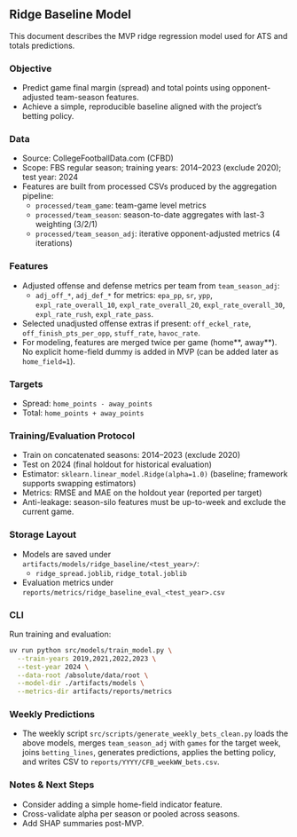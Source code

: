 ## Ridge Baseline Model

This document describes the MVP ridge regression model used for ATS and totals predictions.

### Objective

- Predict game final margin (spread) and total points using opponent-adjusted team-season features.
- Achieve a simple, reproducible baseline aligned with the project’s betting policy.

### Data

- Source: CollegeFootballData.com (CFBD)
- Scope: FBS regular season; training years: 2014–2023 (exclude 2020); test year: 2024
- Features are built from processed CSVs produced by the aggregation pipeline:
  - `processed/team_game`: team-game level metrics
  - `processed/team_season`: season-to-date aggregates with last-3 weighting (3/2/1)
  - `processed/team_season_adj`: iterative opponent-adjusted metrics (4 iterations)

### Features

- Adjusted offense and defense metrics per team from `team_season_adj`:
  - `adj_off_*`, `adj_def_*` for metrics: `epa_pp`, `sr`, `ypp`,
    `expl_rate_overall_10`, `expl_rate_overall_20`, `expl_rate_overall_30`,
    `expl_rate_rush`, `expl_rate_pass`.
- Selected unadjusted offense extras if present: `off_eckel_rate`, `off_finish_pts_per_opp`,
  `stuff_rate`, `havoc_rate`.
- For modeling, features are merged twice per game (home*\*, away*\*). No explicit home-field
  dummy is added in MVP (can be added later as `home_field=1`).

### Targets

- Spread: `home_points - away_points`
- Total: `home_points + away_points`

### Training/Evaluation Protocol

- Train on concatenated seasons: 2014–2023 (exclude 2020)
- Test on 2024 (final holdout for historical evaluation)
- Estimator: `sklearn.linear_model.Ridge(alpha=1.0)` (baseline; framework supports swapping estimators)
- Metrics: RMSE and MAE on the holdout year (reported per target)
- Anti-leakage: season-silo features must be up-to-week and exclude the current game.

### Storage Layout

- Models are saved under `artifacts/models/ridge_baseline/<test_year>/`:
  - `ridge_spread.joblib`, `ridge_total.joblib`
- Evaluation metrics under `reports/metrics/ridge_baseline_eval_<test_year>.csv`

### CLI

Run training and evaluation:

```bash
uv run python src/models/train_model.py \
  --train-years 2019,2021,2022,2023 \
  --test-year 2024 \
  --data-root /absolute/data/root \
  --model-dir ./artifacts/models \
  --metrics-dir artifacts/reports/metrics
```

### Weekly Predictions

- The weekly script `src/scripts/generate_weekly_bets_clean.py` loads the above models,
  merges `team_season_adj` with `games` for the target week, joins `betting_lines`, generates
  predictions, applies the betting policy, and writes CSV to `reports/YYYY/CFB_weekWW_bets.csv`.

### Notes & Next Steps

- Consider adding a simple home-field indicator feature.
- Cross-validate alpha per season or pooled across seasons.
- Add SHAP summaries post-MVP.
